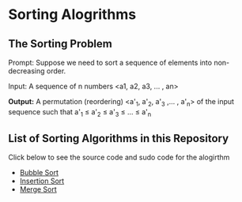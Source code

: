 # Sorting Alogrithms

## The Sorting Problem


Prompt: Suppose we need to sort a sequence of elements into non-decreasing order.

Input: A sequence of n numbers <a1, a2, a3, ... , an>

**Output:** A permutation (reordering) <a'<sub>1</sub>, a'<sub>2</sub>, a'<sub>3</sub> ,... , a'<sub>n</sub>> of the input sequence such that a'<sub>1</sub> ≤  a'<sub>2</sub> ≤ a'<sub>3</sub> ≤ ... ≤ a'<sub>n</sub>

## List of Sorting Algorithms in this Repository

Click below to see the source code and sudo code for the alogirthm 

* <a href="https://github.com/elianalopez/CPP-Algorithms/tree/main/sorting/bubble%20sort">Bubble Sort </a>
* <a href="https://github.com/elianalopez/CPP-Algorithms/tree/main/sorting/insertion%20sort">Insertion Sort </a>
* <a href="https://github.com/elianalopez/CPP-Algorithms/tree/main/sorting/merge%20sort">Merge Sort </a>
